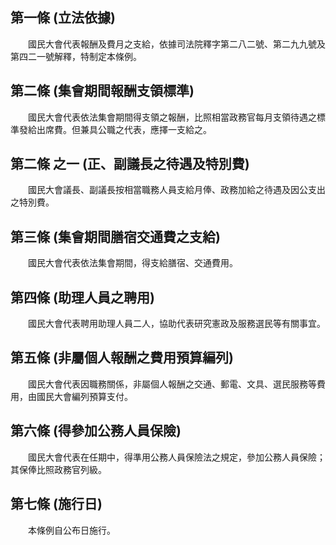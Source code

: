 第一條 (立法依據)
-----------------
　　國民大會代表報酬及費月之支給，依據司法院釋字第二八二號、第二九九號及第四二一號解釋，特制定本條例。  


第二條 (集會期間報酬支領標準)
-----------------------------
　　國民大會代表依法集會期間得支領之報酬，比照相當政務官每月支領待遇之標準發給出席費。但兼具公職之代表，應擇一支給之。  


第二條 之一 (正、副議長之待遇及特別費)
--------------------------------------
　　國民大會議長、副議長按相當職務人員支給月俸、政務加給之待遇及因公支出之特別費。  


第三條 (集會期間膳宿交通費之支給)
---------------------------------
　　國民大會代表依法集會期間，得支給膳宿、交通費用。  


第四條 (助理人員之聘用)
-----------------------
　　國民大會代表聘用助理人員二人，協助代表研究憲政及服務選民等有關事宜。  


第五條 (非屬個人報酬之費用預算編列)
-----------------------------------
　　國民大會代表因職務關係，非屬個人報酬之交通、郵電、文具、選民服務等費用，由國民大會編列預算支付。  


第六條 (得參加公務人員保險)
---------------------------
　　國民大會代表在任期中，得準用公務人員保險法之規定，參加公務人員保險；其保俸比照政務官列級。  


第七條 (施行日)
---------------
　　本條例自公布日施行。